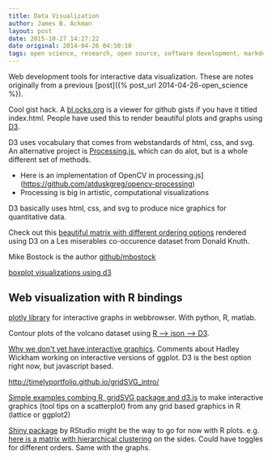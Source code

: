 ```yaml
---
title: Data Visualization
author: James B. Ackman
layout: post
date: 2015-10-27 14:27:22  
date original: 2014-04-26 04:50:10  
tags: open science, research, open source, software development, markdown, data sharing, database, visualization  
---
```



Web development tools for interactive data visualization. These are notes originally from a previous [post]({% post_url 2014-04-26-open_science %}).

Cool gist hack. A [bl.ocks.org](http://bl.ocks.org) is a viewer for github gists if you have it titled index.html. People have used this to render beautiful plots and graphs using [D3](http://d3js.org).

D3 uses vocabulary that comes from webstandards of html, css, and svg. An alternative project is [Processing.js](http://processing.org/examples/), which can do alot, but is a whole different set of methods. 

* Here is an implementation of OpenCV in processing.js](https://github.com/atduskgreg/opencv-processing)
* Processing is big in artistic, computational visualizations

D3 basically uses html, css, and svg to produce nice graphics for quantitative data.

Check out this [beautiful matrix with different ordering options](http://bost.ocks.org/mike/miserables/) rendered using D3 on a Les miserables co-occurence dataset from Donald Knuth.

Mike Bostock is the author [github/mbostock](https://github.com/mbostock/d3/wiki/Gallery)

[boxplot visualizations using d3](http://bl.ocks.org/mbostock/)


## Web visualization with R bindings

[plotly library](https://github.com/ropensci/plotly) for interactive graphs in webbrowser. With python, R, matlab.

Contour plots of the volcano dataset using [R --> json --> D3](http://vis.supstat.com/2012/11/contour-plots-with-d3-and-r/).

[Why we don't yet have interactive graphics](http://www.biostat.wisc.edu/~kbroman/talks/InteractiveGraphs/). Comments about Hadley Wickham working on interactive versions of ggplot. D3 is the best option right now, but javascript based. 

http://timelyportfolio.github.io/gridSVG_intro/


[Simple examples combing R, gridSVG package and d3.js](http://timelyportfolio.github.io/gridSVG_intro/) to make interactive graphics (tool tips on a scatterplot) from any grid based graphics in R (lattice or ggplot2)


[Shiny package](http://shiny.rstudio.com/gallery) by RStudio might be the way to go for now with R plots. e.g. [here is a matrix with hierarchical clustering](http://shiny.rstudio.com/gallery/absolutely-positioned-panels.html) on the sides. Could have toggles for different orders.  Same with the graphs.


